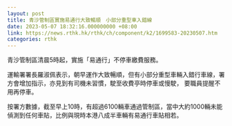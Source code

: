 ```yaml
---
layout: post
title: 青沙管制區實施易通行大致暢順　小部分重型車入錯線
date: 2023-05-07 18:32:16.000000000 +08:00
link: https://news.rthk.hk/rthk/ch/component/k2/1699583-20230507.htm
categories: rthk
---
```


青沙管制區清晨5時起，實施「易通行」不停車繳費服務。

運輸署署長羅淑佩表示，朝早運作大致暢順，但有小部分重型車輛入錯行車線，署方會增加指示，亦見到有司機未習慣，駛至收費亭時停車或慢駛， 要職員提醒不用再停車。

按署方數據，截至早上10時，有超過6100輛車通過管制區，當中大約1000輛未能偵測到任何車貼，比例與現時本港八成半車輛有易通行車貼相若。
